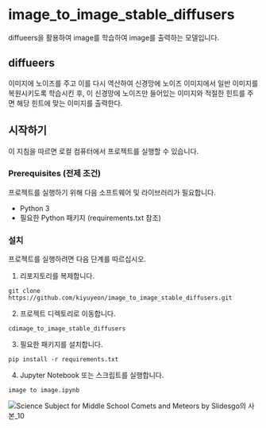# image_to_image_stable_diffusers

diffueers을 활용하여 image를 학습하여 image를 출력하는 모델입니다.

## diffueers

이미지에 노이즈를 주고 이를 다시 역산하여 신경망에 노이즈 이미지에서 일반 이미지를 복원시키도록 학습시킨 후, 이 신경망에 노이즈만 들어있는 이미지와 적절한 힌트를 주면 해당 힌트에 맞는 이미지를 출력한다.

## 시작하기

이 지침을 따르면 로컬 컴퓨터에서 프로젝트를 실행할 수 있습니다.

### Prerequisites (전제 조건)

프로젝트를 실행하기 위해 다음 소프트웨어 및 라이브러리가 필요합니다.

- Python 3
- 필요한 Python 패키지 (requirements.txt 참조)

### 설치

프로젝트를 실행하려면 다음 단계를 따르십시오.

1. 리포지토리를 복제합니다.

```
git clone https://github.com/kiyuyeon/image_to_image_stable_diffusers.git
```

2. 프로젝트 디렉토리로 이동합니다.

```
cdimage_to_image_stable_diffusers
```

3. 필요한 패키지를 설치합니다.

```
pip install -r requirements.txt
```

4. Jupyter Notebook 또는 스크립트를 실행합니다.

```
image to image.ipynb
```
![Science Subject for Middle School Comets and Meteors by Slidesgo의 사본_10](https://github.com/kiyuyeon/image_to_image_stable_diffusers/assets/66301840/bbc0b37b-e1c8-4003-b046-a4fccd821913)


